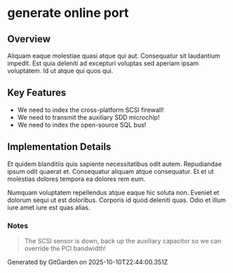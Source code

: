# generate online port

## Overview
Aliquam eaque molestiae quasi atque qui aut. Consequatur sit laudantium impedit. Est quia deleniti ad excepturi voluptas sed aperiam ipsam voluptatem. Id ut atque qui quos qui.

## Key Features
- We need to index the cross-platform SCSI firewall!
- We need to transmit the auxiliary SDD microchip!
- We need to index the open-source SQL bus!

## Implementation Details
Et quidem blanditiis quis sapiente necessitatibus odit autem. Repudiandae ipsum odit quaerat et. Consequatur aliquam atque consequatur. Et et ut molestias dolores tempora ea dolores rem eum.
 Numquam voluptatem repellendus atque eaque hic soluta non. Eveniet et dolorum sequi ut est doloribus. Corporis id quod deleniti quas. Odio et illum iure amet iure est quas alias.

### Notes
> The SCSI sensor is down, back up the auxiliary capacitor so we can override the PCI bandwidth!

Generated by GitGarden on 2025-10-10T22:44:00.351Z
